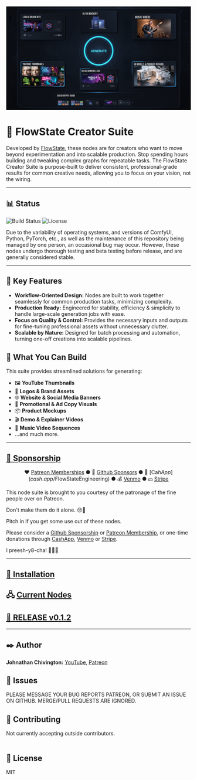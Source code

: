 <p align="center">
  <img width='850' src='https://github.com/flowstateeng/FlowState-Creator-Nodes/blob/main/imgs/FlowState-Creator-Nodes-Banner.png' alt='FlowState Creator Suite Banner Image'/>
</p>

# 🌊 FlowState Creator Suite
Developed by [FlowState](https://www.youtube.com/@flowstateeng), these nodes are for creators who want to move beyond experimentation and into scalable production. Stop spending hours building and tweaking complex graphs for repeatable tasks. The FlowState Creator Suite is purpose-built to deliver consistent, professional-grade results for common creative needs, allowing you to focus on your vision, not the wiring.

---

## 📊 Status
![Build Status](https://img.shields.io/badge/build-Stable-green.svg)
![License](https://img.shields.io/badge/license-MIT-green.svg)

Due to the variability of operating systems, and versions of ComfyUI, Python, PyTorch, etc., as well as the maintenance of this repository being managed by one person, an occasional bug may occur. However, these nodes undergo thorough testing and beta testing before release, and are generally considered stable.

---

## 🚀 Key Features
* **Workflow-Oriented Design:** Nodes are built to work together seamlessly for common production tasks, minimizing complexity.
* **Production Ready:** Engineered for stability, efficiency & simplicity to handle large-scale generation jobs with ease.
* **Focus on Quality & Control:** Provides the necessary inputs and outputs for fine-tuning professional assets without unnecessary clutter.
* **Scalable by Nature:** Designed for batch processing and automation, turning one-off creations into scalable pipelines.


## 🎯 What You Can Build
This suite provides streamlined solutions for generating:
* 🖼️ **YouTube Thumbnails**
* 🎨 **Logos & Brand Assets**
* 🌐 **Website & Social Media Banners**
* 📢 **Promotional & Ad Copy Visuals**
* 📦 **Product Mockups**
* 🎬 **Demo & Explainer Videos**
* 🎵 **Music Video Sequences**
* ...and much more.

---

## [💸 Sponsorship](https://github.com/flowstateeng/FlowState-Creator-Nodes/wiki/Sponsorship)
<div align="center">

❤️ [Patreon Memberships](https://www.patreon.com/c/flowstateeng/membership) ● 🎁 [Github Sponsors](https://github.com/sponsors/flowstateeng) ● 💸 [Ca$hApp](cash.app/$FlowStateEngineering) ● 💰 [Venmo](account.venmo.com/u/flowstateeng) ● 💵 [Stripe](donate.stripe.com/9AQ3fm04OfqCgiAcMN)

</div>

This node suite is brought to you courtesy of the patronage of the fine people over on Patreon.

Don't make them do it alone. 😔🤔

Pitch in if you get some use out of these nodes.

Please consider a [Github Sponsorship](https://github.com/sponsors/flowstateeng) or [Patreon Membership](https://www.patreon.com/c/flowstateeng/membership), or one-time donations through [CashApp](cash.app/$FlowStateEngineering), [Venmo](account.venmo.com/u/flowstateeng) or [Stripe](donate.stripe.com/9AQ3fm04OfqCgiAcMN).

I preesh-y8-cha! 🤗🙌🥰

---

## [💾 Installation](https://github.com/flowstateeng/FlowState-Creator-Nodes/wiki/Installation)

## 🖧 [Current Nodes](https://github.com/flowstateeng/FlowState-Creator-Nodes/wiki/Nodes)

## [🎉 RELEASE v0.1.2](https://github.com/flowstateeng/FlowState-Creator-Nodes/wiki/Releases)

---

## ✒️ Author
**Johnathan Chivington:** [YouTube](https://youtube.com/@flowstateeng), [Patreon](https://www.patreon.com/c/flowstateeng)
</br>

## 🐞 Issues
PLEASE MESSAGE YOUR BUG REPORTS PATREON, OR SUBMIT AN ISSUE ON GITHUB. MERGE/PULL REQUESTS ARE IGNORED.
</br>

## 🤝 Contributing
Not currently accepting outside contributors.
<br/></br>

## 📄 License
MIT
<br/><br/>
